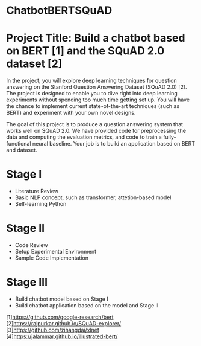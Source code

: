 # ChatbotBERTSQuAD

# Project Title: Build a chatbot based on BERT [1] and the SQuAD 2.0 dataset [2]

In the project, you will explore deep learning techniques for question answering on the Stanford Question Answering Dataset (SQuAD 2.0) [2]. The project is designed to enable you to dive right into deep learning experiments without spending too much time getting set up. You will have the chance to implement current state-of-the-art techniques (such as BERT) and experiment with your own novel designs.

The goal of this project is to produce a question answering system that works well on SQuAD 2.0. We have provided code for preprocessing the data and computing the evaluation metrics, and code to train a fully-functional neural baseline. Your job is to build an application based on BERT and dataset.

# Stage I

  - Literature Review
  - Basic NLP concept, such as transformer, attetion-based model
  - Self-learning Python
  
# Stage II

  - Code Review
  - Setup Experimental Environment
  - Sample Code Implementation
  
# Stage III

  - Build chatbot model based on Stage I
  - Build chatbot application based on the model and Stage II

[1]https://github.com/google-research/bert \
[2]https://rajpurkar.github.io/SQuAD-explorer/ \
[3]https://github.com/zihangdai/xlnet \
[4]https://jalammar.github.io/illustrated-bert/ 

